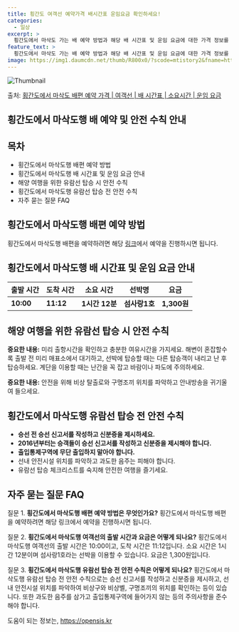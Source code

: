 ```yaml
---
title: 횡간도 여객선 예약가격 배시간표 운임요금 확인하세요!
categories:
  - 일상
excerpt: >
  횡간도에서 마삭도 가는 배 예약 방법과 해당 배 시간표 및 운임 요금에 대한 가격 정보를 안내 드리겠습니다. 안전하고 재밋는 마삭도행 여행을 위해 아래 정보 참고하시기 바랍니다. 마삭도행 배편 예약하기 👈 클릭횡간도에서 마삭도행 배 시간표출발 시간도착 시간소요 시간선박명요금10:0011:121시간 12분섬사랑1호1,300원마삭도행 배편 예약하기 👈 클릭횡간도에서 마삭도행 여객선 탑승 시 이용수칙해양 여행을 즐기기 위해 꼭 숙지해야 할 이용수칙들에 대해 알아봅시다. 중요한 내용: 미리 출항시간을 확인하고 충분한 여유시간을 가지세요. 해변이 혼잡할수록 출항 전 미리 매표소에서 대기하고, 선박에 탑승할 때는 다른 탑승객이 내리고 난 후 탑승하세요. 계단을 이용할 때는 난간을 꼭 잡고 바람이나 파도에 주의하세요..
feature_text: >
  횡간도에서 마삭도 가는 배 예약 방법과 해당 배 시간표 및 운임 요금에 대한 가격 정보를 안내 드리겠습니다. 안전하고 재밋는 마삭도행 여행을 위해 아래 정보 참고하시기 바랍니다. 마삭도행 배편 예약하기 👈 클릭횡간도에서 마삭도행 배 시간표출발 시간도착 시간소요 시간선박명요금10:0011:121시간 12분섬사랑1호1,300원마삭도행 배편 예약하기 👈 클릭횡간도에서 마삭도행 여객선 탑승 시 이용수칙해양 여행을 즐기기 위해 꼭 숙지해야 할 이용수칙들에 대해 알아봅시다. 중요한 내용: 미리 출항시간을 확인하고 충분한 여유시간을 가지세요. 해변이 혼잡할수록 출항 전 미리 매표소에서 대기하고, 선박에 탑승할 때는 다른 탑승객이 내리고 난 후 탑승하세요. 계단을 이용할 때는 난간을 꼭 잡고 바람이나 파도에 주의하세요..
image: https://img1.daumcdn.net/thumb/R800x0/?scode=mtistory2&fname=https%3A%2F%2Fblog.kakaocdn.net%2Fdn%2FBcrQ3%2FbtsHBs2z40x%2FmlMKbXKFkGyfjk8uY4cLf0%2Fimg.webp
---
```


![Thumbnail](https://img1.daumcdn.net/thumb/R800x0/?scode=mtistory2&fname=https%3A%2F%2Fblog.kakaocdn.net%2Fdn%2FBcrQ3%2FbtsHBs2z40x%2FmlMKbXKFkGyfjk8uY4cLf0%2Fimg.webp)

<p>출처: <a href="https://opensis.kr/entry/%ED%9A%A1%EA%B0%84%EB%8F%84%EC%97%90%EC%84%9C-%EB%A7%88%EC%82%AD%EB%8F%84-%EB%B0%B0%ED%8E%B8-%EC%98%88%EC%95%BD-%EA%B0%80%EA%B2%A9-%EC%97%AC%EA%B0%9D%EC%84%A0-%EB%B0%B0-%EC%8B%9C%EA%B0%84%ED%91%9C-%EC%86%8C%EC%9A%94%EC%8B%9C%EA%B0%84-%EC%9A%B4%EC%9E%84-%EC%9A%94%EA%B8%88" rel="dofollow">횡간도에서 마삭도 배편 예약 가격 | 여객선 | 배 시간표 | 소요시간 | 운임 요금</a> </p>

## 횡간도에서 마삭도행 배 예약 및 안전 수칙 안내



## 목차

  * 횡간도에서 마삭도행 배편 예약 방법
  * 횡간도에서 마삭도행 배 시간표 및 운임 요금 안내
  * 해양 여행을 위한 유람선 탑승 시 안전 수칙
  * 횡간도에서 마삭도행 유람선 탑승 전 안전 수칙
  * 자주 묻는 질문 FAQ



## 횡간도에서 마삭도행 배편 예약 방법

횡간도에서 마삭도행 배편을 예약하려면 해당 [링크](여기에_링크_삽입)에서 예약을 진행하시면 됩니다.



## 횡간도에서 마삭도행 배 시간표 및 운임 요금 안내

**출발 시간** | **도착 시간** | **소요 시간** | **선박명** | **요금**  
---|---|---|---|---  
**10:00** | **11:12** | **1시간 12분** | **섬사랑1호** | **1,300원**  
  


## 해양 여행을 위한 유람선 탑승 시 안전 수칙

**중요한 내용:** 미리 출항시간을 확인하고 충분한 여유시간을 가지세요. 해변이 혼잡할수록 출발 전 미리 매표소에서 대기하고, 선박에
탑승할 때는 다른 탑승객이 내리고 난 후 탑승하세요. 계단을 이용할 때는 난간을 꼭 잡고 바람이나 파도에 주의하세요.

**중요한 내용:** 안전을 위해 비상 탈출로와 구명조끼 위치를 파악하고 안내방송을 귀기울여 들으세요.



## 횡간도에서 마삭도행 유람선 탑승 전 안전 수칙

  * **승선 전 승선 신고서를 작성하고 신분증을 제시하세요.**
  * **2016년부터는 승객들이 승선 신고서를 작성하고 신분증을 제시해야 합니다.**
  * **출입통제구역에 무단 출입하지 말아야 합니다.**
  * 선내 안전시설 위치를 파악하고 과도한 음주는 피해야 합니다.
  * 유람선 탑승 체크리스트를 숙지해 안전한 여행을 즐기세요.



## 자주 묻는 질문 FAQ

질문 1. **횡간도에서 마삭도행 배편 예약 방법은 무엇인가요?** 횡간도에서 마삭도행 배편을 예약하려면 해당 링크에서 예약을 진행하시면
됩니다.

질문 2. **횡간도에서 마삭도행 여객선의 출발 시간과 요금은 어떻게 되나요?** 횡간도에서 마삭도행 여객선의 출발 시간은 10:00이고,
도착 시간은 11:12입니다. 소요 시간은 1시간 12분이며 섬사랑1호라는 선박을 이용할 수 있습니다. 요금은 1,300원입니다.

질문 3. **횡간도에서 마삭도행 유람선 탑승 전 안전 수칙은 어떻게 되나요?** 횡간도에서 마삭도행 유람선 탑승 전 안전 수칙으로는 승선
신고서를 작성하고 신분증을 제시하고, 선내 안전시설 위치를 파악하여 비상구와 비상벨, 구명조끼의 위치를 확인하는 등이 있습니다. 또한 과도한
음주를 삼가고 출입통제구역에 들어가지 않는 등의 주의사항을 준수해야 합니다.



 

도움이 되는 정보는, <a href="https://opensis.kr" rel="dofollow">https://opensis.kr</a>



